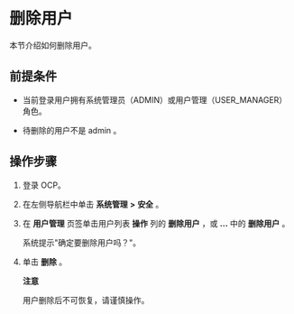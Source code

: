 删除用户
=========================

本节介绍如何删除用户。

**前提条件**
-----------------------------

* 当前登录用户拥有系统管理员（ADMIN）或用户管理（USER_MANAGER）角色。



* 待删除的用户不是 admin 。






操作步骤
-------------------------

1. 登录 OCP。



2. 在左侧导航栏中单击 **系统管理** **\>** **安全** 。



3. 在 **用户管理** 页签单击用户列表 **操作** 列的 **删除用户** ，或 **...** 中的 **删除用户** 。

   系统提示"确定要删除用户吗？"。


4. 单击 **删除** 。

   **注意**



   用户删除后不可恢复，请谨慎操作。
